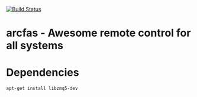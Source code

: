 [![Build Status](https://travis-ci.org/stryku/arcfas.svg?branch=master)](https://travis-ci.org/stryku/arcfas)

# arcfas - Awesome remote control for all systems


# Dependencies
`apt-get install libzmq5-dev`